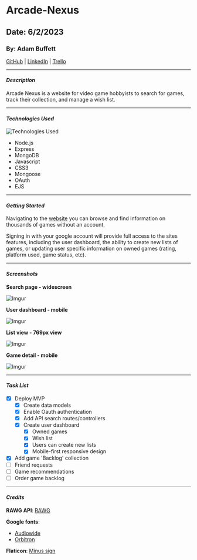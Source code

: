 # Arcade-Nexus

## Date: 6/2/2023

### By: Adam Buffett

[GitHub](https://github.com/Fizreal) | [LinkedIn](https://www.linkedin.com/in/adam-buffett/) | [Trello](https://trello.com/b/YT5i4RMD/arcade-nexus)

---

#### **_Description_**

Arcade Nexus is a website for video game hobbyists to search for games, track their collection, and manage a wish list.

---

#### **_Technologies Used_**

![Technologies Used](https://skillicons.dev/icons?i=nodejs,express,mongodb,js,css)

- Node.js
- Express
- MongoDB
- Javascript
- CSS3
- Mongoose
- OAuth
- EJS

---

#### **_Getting Started_**

Navigating to the [website](https://arcadenexus-78e440e9c22e.herokuapp.com/) you can browse and find information on thousands of games without an account.

Signing in with your google account will provide full access to the sites features, including the user dashboard, the ability to create new lists of games, or updating user specific information on owned games (rating, platform used, game status, etc).

---

#### **_Screenshots_**

**Search page - widescreen**

![Imgur](https://i.imgur.com/evORLZj.jpg)

**User dashboard - mobile**

![Imgur](https://i.imgur.com/p7Fg4t7.png)

**List view - 769px view**

![Imgur](https://i.imgur.com/9vfalv5.png)

**Game detail - mobile**

![Imgur](https://i.imgur.com/Hb015RF.png)

---

#### **_Task List_**

- [x] Deploy MVP
  - [x] Create data models
  - [x] Enable Oauth authentication
  - [x] Add API search routes/controllers
  - [x] Create user dashboard
    - [x] Owned games
    - [x] Wish list
    - [x] Users can create new lists
    - [x] Mobile-first responsive design
- [x] Add game 'Backlog' collection
- [ ] Friend requests
- [ ] Game recommendations
- [ ] Order game backlog

---

#### **_Credits_**

**RAWG API**: [RAWG](https://rawg.io/)

**Google fonts**:

- [Audiowide](https://fonts.google.com/specimen/Audiowide?query=audiow)
- [Orbitron](https://fonts.google.com/specimen/Orbitron?query=orbi)

**Flaticon**: [Minus sign](https://www.flaticon.com/free-icons/minus)
